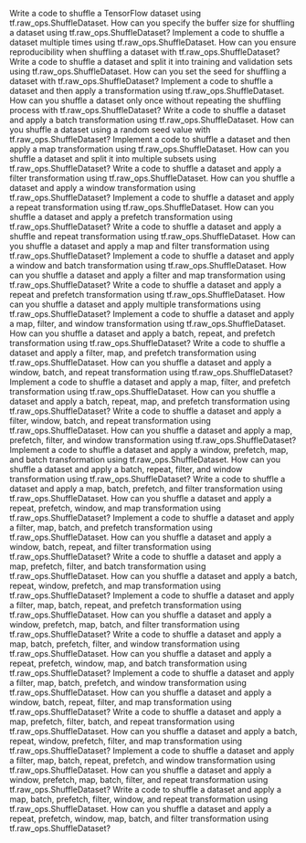 Write a code to shuffle a TensorFlow dataset using tf.raw_ops.ShuffleDataset.
How can you specify the buffer size for shuffling a dataset using tf.raw_ops.ShuffleDataset?
Implement a code to shuffle a dataset multiple times using tf.raw_ops.ShuffleDataset.
How can you ensure reproducibility when shuffling a dataset with tf.raw_ops.ShuffleDataset?
Write a code to shuffle a dataset and split it into training and validation sets using tf.raw_ops.ShuffleDataset.
How can you set the seed for shuffling a dataset with tf.raw_ops.ShuffleDataset?
Implement a code to shuffle a dataset and then apply a transformation using tf.raw_ops.ShuffleDataset.
How can you shuffle a dataset only once without repeating the shuffling process with tf.raw_ops.ShuffleDataset?
Write a code to shuffle a dataset and apply a batch transformation using tf.raw_ops.ShuffleDataset.
How can you shuffle a dataset using a random seed value with tf.raw_ops.ShuffleDataset?
Implement a code to shuffle a dataset and then apply a map transformation using tf.raw_ops.ShuffleDataset.
How can you shuffle a dataset and split it into multiple subsets using tf.raw_ops.ShuffleDataset?
Write a code to shuffle a dataset and apply a filter transformation using tf.raw_ops.ShuffleDataset.
How can you shuffle a dataset and apply a window transformation using tf.raw_ops.ShuffleDataset?
Implement a code to shuffle a dataset and apply a repeat transformation using tf.raw_ops.ShuffleDataset.
How can you shuffle a dataset and apply a prefetch transformation using tf.raw_ops.ShuffleDataset?
Write a code to shuffle a dataset and apply a shuffle and repeat transformation using tf.raw_ops.ShuffleDataset.
How can you shuffle a dataset and apply a map and filter transformation using tf.raw_ops.ShuffleDataset?
Implement a code to shuffle a dataset and apply a window and batch transformation using tf.raw_ops.ShuffleDataset.
How can you shuffle a dataset and apply a filter and map transformation using tf.raw_ops.ShuffleDataset?
Write a code to shuffle a dataset and apply a repeat and prefetch transformation using tf.raw_ops.ShuffleDataset.
How can you shuffle a dataset and apply multiple transformations using tf.raw_ops.ShuffleDataset?
Implement a code to shuffle a dataset and apply a map, filter, and window transformation using tf.raw_ops.ShuffleDataset.
How can you shuffle a dataset and apply a batch, repeat, and prefetch transformation using tf.raw_ops.ShuffleDataset?
Write a code to shuffle a dataset and apply a filter, map, and prefetch transformation using tf.raw_ops.ShuffleDataset.
How can you shuffle a dataset and apply a window, batch, and repeat transformation using tf.raw_ops.ShuffleDataset?
Implement a code to shuffle a dataset and apply a map, filter, and prefetch transformation using tf.raw_ops.ShuffleDataset.
How can you shuffle a dataset and apply a batch, repeat, map, and prefetch transformation using tf.raw_ops.ShuffleDataset?
Write a code to shuffle a dataset and apply a filter, window, batch, and repeat transformation using tf.raw_ops.ShuffleDataset.
How can you shuffle a dataset and apply a map, prefetch, filter, and window transformation using tf.raw_ops.ShuffleDataset?
Implement a code to shuffle a dataset and apply a window, prefetch, map, and batch transformation using tf.raw_ops.ShuffleDataset.
How can you shuffle a dataset and apply a batch, repeat, filter, and window transformation using tf.raw_ops.ShuffleDataset?
Write a code to shuffle a dataset and apply a map, batch, prefetch, and filter transformation using tf.raw_ops.ShuffleDataset.
How can you shuffle a dataset and apply a repeat, prefetch, window, and map transformation using tf.raw_ops.ShuffleDataset?
Implement a code to shuffle a dataset and apply a filter, map, batch, and prefetch transformation using tf.raw_ops.ShuffleDataset.
How can you shuffle a dataset and apply a window, batch, repeat, and filter transformation using tf.raw_ops.ShuffleDataset?
Write a code to shuffle a dataset and apply a map, prefetch, filter, and batch transformation using tf.raw_ops.ShuffleDataset.
How can you shuffle a dataset and apply a batch, repeat, window, prefetch, and map transformation using tf.raw_ops.ShuffleDataset?
Implement a code to shuffle a dataset and apply a filter, map, batch, repeat, and prefetch transformation using tf.raw_ops.ShuffleDataset.
How can you shuffle a dataset and apply a window, prefetch, map, batch, and filter transformation using tf.raw_ops.ShuffleDataset?
Write a code to shuffle a dataset and apply a map, batch, prefetch, filter, and window transformation using tf.raw_ops.ShuffleDataset.
How can you shuffle a dataset and apply a repeat, prefetch, window, map, and batch transformation using tf.raw_ops.ShuffleDataset?
Implement a code to shuffle a dataset and apply a filter, map, batch, prefetch, and window transformation using tf.raw_ops.ShuffleDataset.
How can you shuffle a dataset and apply a window, batch, repeat, filter, and map transformation using tf.raw_ops.ShuffleDataset?
Write a code to shuffle a dataset and apply a map, prefetch, filter, batch, and repeat transformation using tf.raw_ops.ShuffleDataset.
How can you shuffle a dataset and apply a batch, repeat, window, prefetch, filter, and map transformation using tf.raw_ops.ShuffleDataset?
Implement a code to shuffle a dataset and apply a filter, map, batch, repeat, prefetch, and window transformation using tf.raw_ops.ShuffleDataset.
How can you shuffle a dataset and apply a window, prefetch, map, batch, filter, and repeat transformation using tf.raw_ops.ShuffleDataset?
Write a code to shuffle a dataset and apply a map, batch, prefetch, filter, window, and repeat transformation using tf.raw_ops.ShuffleDataset.
How can you shuffle a dataset and apply a repeat, prefetch, window, map, batch, and filter transformation using tf.raw_ops.ShuffleDataset?